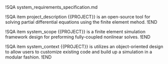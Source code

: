 !SQA system_requirements_specification.md

!SQA item project_description
{{PROJECT}} is an open-source tool for solving partial differential equations using the finite element
mehod.
!END

!SQA item system_scope
{{PROJECT}} is a finite element simulation framework design for preforming fully-coupled nonlinear
solves.
!END

!SQA item system_context
{{PROJECT}} is utilizes an object-oriented design to allow users to customize existing
code and build up a simulation in a modular fashion.
!END
